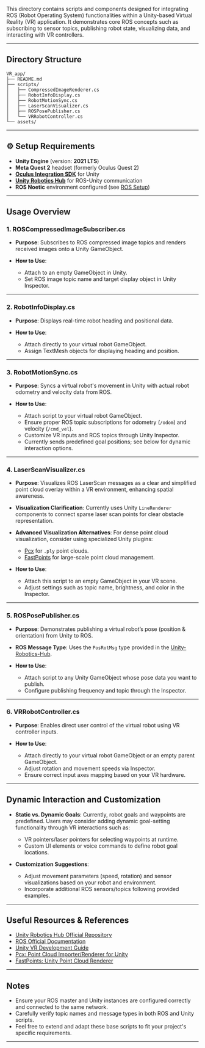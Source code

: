 This directory contains scripts and components designed for integrating ROS (Robot Operating System) functionalities within a Unity-based Virtual Reality (VR) application. It demonstrates core ROS concepts such as subscribing to sensor topics, publishing robot state, visualizing data, and interacting with VR controllers.

---

## Directory Structure

```
VR_app/
├── README.md
├── scripts/
│   ├── CompressedImageRenderer.cs
│   ├── RobotInfoDisplay.cs
│   ├── RobotMotionSync.cs
│   ├── LaserScanVisualizer.cs
│   ├── ROSPosePublisher.cs
│   └── VRRobotController.cs
└── assets/
```

---

## ⚙️ Setup Requirements

- **Unity Engine** (version: **2021 LTS**)
- **Meta Quest 2** headset (formerly Oculus Quest 2)
- [**Oculus Integration SDK**](https://developer.oculus.com/downloads/package/unity-integration/) for Unity
- [**Unity Robotics Hub**](https://github.com/Unity-Technologies/Unity-Robotics-Hub) for ROS-Unity communication
- **ROS Noetic** environment configured (see [ROS Setup](../ros_integration/README.md))


---

## Usage Overview

### 1. ROSCompressedImageSubscriber.cs

* **Purpose**:
  Subscribes to ROS compressed image topics and renders received images onto a Unity GameObject.

* **How to Use**:

  * Attach to an empty GameObject in Unity.
  * Set ROS image topic name and target display object in Unity Inspector.

---

### 2. RobotInfoDisplay.cs

* **Purpose**:
  Displays real-time robot heading and positional data.

* **How to Use**:

  * Attach directly to your virtual robot GameObject.
  * Assign TextMesh objects for displaying heading and position.

---

### 3. RobotMotionSync.cs

* **Purpose**:
  Syncs a virtual robot's movement in Unity with actual robot odometry and velocity data from ROS.

* **How to Use**:

  * Attach script to your virtual robot GameObject.
  * Ensure proper ROS topic subscriptions for odometry (`/odom`) and velocity (`/cmd_vel`).
  * Customize VR inputs and ROS topics through Unity Inspector.
  * Currently sends predefined goal positions; see below for dynamic interaction options.

---

### 4. LaserScanVisualizer.cs

* **Purpose**:
  Visualizes ROS LaserScan messages as a clear and simplified point cloud overlay within a VR environment, enhancing spatial awareness.

* **Visualization Clarification**:
  Currently uses Unity `LineRenderer` components to connect sparse laser scan points for clear obstacle representation.

* **Advanced Visualization Alternatives**:
  For dense point cloud visualization, consider using specialized Unity plugins:

  * [Pcx](https://github.com/keijiro/Pcx) for `.ply` point clouds.
  * [FastPoints](https://github.com/eliasnd/FastPoints) for large-scale point cloud management.

* **How to Use**:

  * Attach this script to an empty GameObject in your VR scene.
  * Adjust settings such as topic name, brightness, and color in the Inspector.

---

### 5. ROSPosePublisher.cs

* **Purpose**:
  Demonstrates publishing a virtual robot’s pose (position & orientation) from Unity to ROS.

* **ROS Message Type**:
  Uses the `PosRotMsg` type provided in the [Unity-Robotics-Hub](https://github.com/Unity-Technologies/Unity-Robotics-Hub).

* **How to Use**:

  * Attach script to any Unity GameObject whose pose data you want to publish.
  * Configure publishing frequency and topic through the Inspector.

---

### 6. VRRobotController.cs

* **Purpose**:
  Enables direct user control of the virtual robot using VR controller inputs.

* **How to Use**:

  * Attach directly to your virtual robot GameObject or an empty parent GameObject.
  * Adjust rotation and movement speeds via Inspector.
  * Ensure correct input axes mapping based on your VR hardware.

---

## Dynamic Interaction and Customization

* **Static vs. Dynamic Goals**:
  Currently, robot goals and waypoints are predefined. Users may consider adding dynamic goal-setting functionality through VR interactions such as:

  * VR pointers/laser pointers for selecting waypoints at runtime.
  * Custom UI elements or voice commands to define robot goal locations.

* **Customization Suggestions**:

  * Adjust movement parameters (speed, rotation) and sensor visualizations based on your robot and environment.
  * Incorporate additional ROS sensors/topics following provided examples.

---

##  Useful Resources & References

* [Unity Robotics Hub Official Repository](https://github.com/Unity-Technologies/Unity-Robotics-Hub)
* [ROS Official Documentation](https://wiki.ros.org/)
* [Unity VR Development Guide](https://docs.unity3d.com/Manual/XR.html)
* [Pcx: Point Cloud Importer/Renderer for Unity](https://github.com/keijiro/Pcx)
* [FastPoints: Unity Point Cloud Renderer](https://github.com/eliasnd/FastPoints)

---

## Notes

* Ensure your ROS master and Unity instances are configured correctly and connected to the same network.
* Carefully verify topic names and message types in both ROS and Unity scripts.
* Feel free to extend and adapt these base scripts to fit your project's specific requirements.

---


